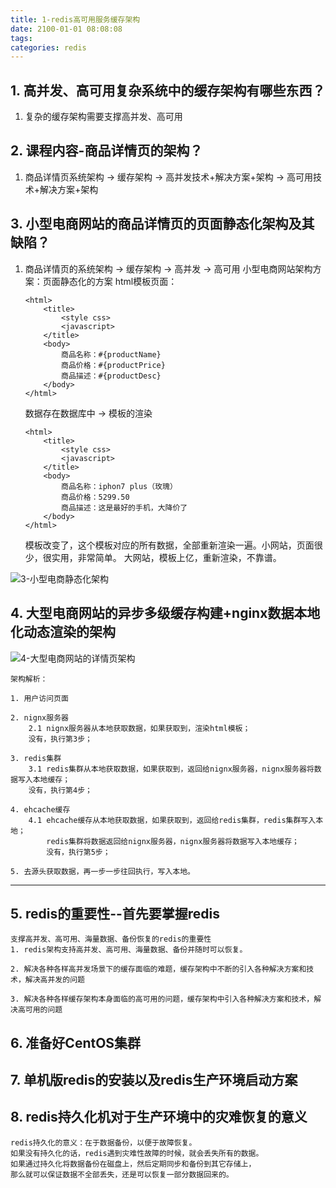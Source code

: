 ```yaml
---
title: 1-redis高可用服务缓存架构
date: 2100-01-01 08:08:08
tags: 
categories: redis
---
```



## 1. 高并发、高可用复杂系统中的缓存架构有哪些东西？
1. 复杂的缓存架构需要支撑高并发、高可用

## 2. 课程内容-商品详情页的架构？
1. 商品详情页系统架构 -> 缓存架构 -> 高并发技术+解决方案+架构 -> 高可用技术+解决方案+架构

## 3. 小型电商网站的商品详情页的页面静态化架构及其缺陷？
1. 商品详情页的系统架构 -> 缓存架构 -> 高并发 -> 高可用
	小型电商网站架构方案：页面静态化的方案
	html模板页面：
	```
	<html>
		<title>
			<style css>
			<javascript>
		</title>
		<body>
			商品名称：#{productName}
			商品价格：#{productPrice}
			商品描述：#{productDesc}
		</body>
	</html>
	```
	数据存在数据库中 -> 模板的渲染
	```
	<html>
		<title>
			<style css>
			<javascript>
		</title>
		<body>
			商品名称：iphon7 plus（玫瑰）
			商品价格：5299.50	
			商品描述：这是最好的手机，大降价了
		</body>
	</html>
	```
	模板改变了，这个模板对应的所有数据，全部重新渲染一遍。小网站，页面很少，很实用，非常简单。
	大网站，模板上亿，重新渲染，不靠谱。
	
![3-小型电商静态化架构](3-小型电商静态化架构.png '小型电商静态化架构')
	
## 4. 大型电商网站的异步多级缓存构建+nginx数据本地化动态渲染的架构
	

![4-大型电商网站的详情页架构](4-大型电商网站的详情页架构.png '大型电商网站的详情页架构')
	
	架构解析：
	
	1. 用户访问页面
	
	2. nignx服务器
		2.1 nignx服务器从本地获取数据，如果获取到，渲染html模板；
		没有，执行第3步；
	
	3. redis集群
		3.1 redis集群从本地获取数据，如果获取到，返回给nignx服务器，nignx服务器将数据写入本地缓存；
		没有，执行第4步；
		
	4. ehcache缓存
		4.1 ehcache缓存从本地获取数据，如果获取到，返回给redis集群，redis集群写入本地；
			redis集群将数据返回给nignx服务器，nignx服务器将数据写入本地缓存；
			没有，执行第5步；
	
	5. 去源头获取数据，再一步一步往回执行，写入本地。
	
--------
## 5. redis的重要性--首先要掌握redis
	支撑高并发、高可用、海量数据、备份恢复的redis的重要性
	1. redis架构支持高并发、高可用、海量数据、备份并随时可以恢复。
	
	2. 解决各种各样高并发场景下的缓存面临的难题，缓存架构中不断的引入各种解决方案和技术，解决高并发的问题

	3. 解决各种各样缓存架构本身面临的高可用的问题，缓存架构中引入各种解决方案和技术，解决高可用的问题
	
## 6. 准备好CentOS集群

## 7. 单机版redis的安装以及redis生产环境启动方案

## 8. redis持久化机对于生产环境中的灾难恢复的意义
	redis持久化的意义：在于数据备份，以便于故障恢复。
	如果没有持久化的话，redis遇到灾难性故障的时候，就会丢失所有的数据。
	如果通过持久化将数据备份在磁盘上，然后定期同步和备份到其它存储上，
	那么就可以保证数据不全部丢失，还是可以恢复一部分数据回来的。


